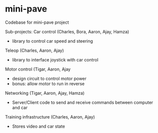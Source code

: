 # mini-pave
Codebase for mini-pave project

Sub-projects:
Car control (Charles, Bora, Aaron, Ajay, Hamza)
- library to control car speed and steering

Teleop (Charles, Aaron, Ajay)
- library to interface joystick with car control

Motor control (Tigar, Aaron, Ajay
- design circuit to control motor power
- bonus: allow motor to run in reverse

Networking (Tigar, Aaron, Ajay, Hamza)
- Server/Client code to send and receive commands between computer and car

Training infrastructure (Charles, Aaron, Ajay)
- Stores video and car state